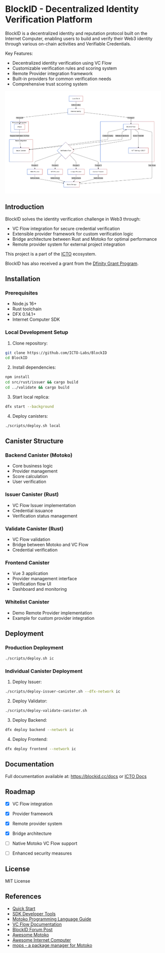 # BlockID - Decentralized Identity Verification Platform

BlockID is a decentralized identity and reputation protocol built on the Internet Computer, enabling users to build and verify their Web3 identity through various on-chain activities and Verifiable Credentials.

Key Features:
- Decentralized identity verification using VC Flow
- Customizable verification rules and scoring system
- Remote Provider integration framework
- Built-in providers for common verification needs
- Comprehensive trust scoring system

![Architecture](architecture.png)

## Introduction

BlockID solves the identity verification challenge in Web3 through:
- VC Flow integration for secure credential verification
- Extensible provider framework for custom verification logic
- Bridge architecture between Rust and Motoko for optimal performance
- Remote provider system for external project integration


This project is a part of the [ICTO](https://icto.app) ecosystem. 

BlockID has also received a grant from the [Dfinity Grant Program](https://dfinity.org/grants).




## Installation

### Prerequisites
- Node.js 16+
- Rust toolchain
- DFX 0.14.1+
- Internet Computer SDK

### Local Development Setup

1. Clone repository:
```bash
git clone https://github.com/ICTO-Labs/BlockID
cd BlockID
```

2. Install dependencies:
```bash
npm install
cd src/rust/issuer && cargo build
cd ../validate && cargo build
```

3. Start local replica:
```bash
dfx start --background
```

4. Deploy canisters:
```bash
./scripts/deploy.sh local
```

## Canister Structure

### Backend Canister (Motoko)
- Core business logic
- Provider management
- Score calculation
- User verification

### Issuer Canister (Rust) 
- VC Flow Issuer implementation
- Credential issuance
- Verification status management

### Validate Canister (Rust)
- VC Flow validation
- Bridge between Motoko and VC Flow
- Credential verification

### Frontend Canister
- Vue 3 application
- Provider management interface
- Verification flow UI
- Dashboard and monitoring

### Whitelist Canister
- Demo Remote Provider implementation
- Example for custom provider integration

## Deployment

### Production Deployment
```bash
./scripts/deploy.sh ic
```

### Individual Canister Deployment

1. Deploy Issuer:
```bash
./scripts/deploy-issuer-canister.sh --dfx-network ic
```

2. Deploy Validator:
```bash
./scripts/deploy-validate-canister.sh
```

3. Deploy Backend:
```bash
dfx deploy backend --network ic
```

4. Deploy Frontend:
```bash
dfx deploy frontend --network ic
```

## Documentation
Full documentation available at: https://blockid.cc/docs or [ICTO Docs](https://docs.icto.app/block-id/about)


## Roadmap
- [x] VC Flow integration
- [x] Provider framework
- [x] Remote provider system
- [x] Bridge architecture
- [ ] Native Motoko VC Flow support
- [ ] Enhanced security measures


## License
MIT License

## References
- [Quick Start](https://internetcomputer.org/docs/current/developer-docs/setup/deploy-locally)
- [SDK Developer Tools](https://internetcomputer.org/docs/current/developer-docs/sdk-reference/cli)
- [Motoko Programming Language Guide](https://internetcomputer.org/docs/current/motoko/main/motoko)
- [VC Flow Documentation](https://internetcomputer.org/docs/current/references/vc-spec/)
- [BlockID Forum Post](https://forum.dfinity.org/t/blockid-one-id-infinite-trust/36740)
- [Awesome Motoko](https://github.com/motoko-unofficial/awesome-motoko)
- [Awesome Internet Computer](https://github.com/dfinity/awesome-internet-computer)
- [mops - a package manager for Motoko](https://mops.one/)